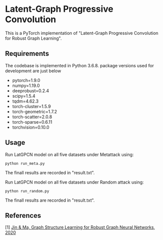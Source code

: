 # Latent-Graph Progressive Convolution
This is a PyTorch implementation of "Latent-Graph Progressive Convolution for Robust Graph Learning".

## Requirements
The codebase is implemented in Python 3.6.8. package versions used for development are just below
- pytorch=1.9.0
- numpy=1.19.0
- deeprobust=0.2.4
- scipy=1.5.4
- tqdm=4.62.3
- torch-cluster=1.5.9
- torch-geometric=1.7.2
- torch-scatter=2.0.8
- torch-sparse=0.6.11
- torchvision=0.10.0

## Usage
Run LatGPCN model on all five datasets under Metattack using:

```python run_meta.py```

The finall results are recorded in "result.txt".

Run LatGPCN model on all five datasets under Random attack using:

```python run_random.py```

The finall results are recorded in "result.txt".

## References

[1] [Jin & Ma, Graph Structure Learning for Robust Graph Neural Networks, 2020](https://dl.acm.org/doi/10.1145/3394486.3403049)

